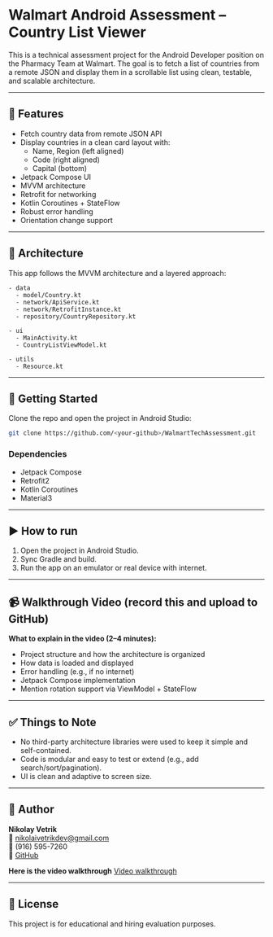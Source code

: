 # Walmart Android Assessment – Country List Viewer

This is a technical assessment project for the Android Developer position on the Pharmacy Team at Walmart. The goal is to fetch a list of countries from a remote JSON and display them in a scrollable list using clean, testable, and scalable architecture.

---

## 📱 Features

- Fetch country data from remote JSON API
- Display countries in a clean card layout with:
  - Name, Region (left aligned)
  - Code (right aligned)
  - Capital (bottom)
- Jetpack Compose UI
- MVVM architecture
- Retrofit for networking
- Kotlin Coroutines + StateFlow
- Robust error handling
- Orientation change support

---

## 🧠 Architecture

This app follows the MVVM architecture and a layered approach:

```
- data
  - model/Country.kt
  - network/ApiService.kt
  - network/RetrofitInstance.kt
  - repository/CountryRepository.kt

- ui
  - MainActivity.kt
  - CountryListViewModel.kt

- utils
  - Resource.kt
```

---

## 🚀 Getting Started

Clone the repo and open the project in Android Studio:

```bash
git clone https://github.com/<your-github>/WalmartTechAssessment.git
```

### Dependencies
- Jetpack Compose
- Retrofit2
- Kotlin Coroutines
- Material3

---

## ▶️ How to run

1. Open the project in Android Studio.
2. Sync Gradle and build.
3. Run the app on an emulator or real device with internet.

---

## 📹 Walkthrough Video (record this and upload to GitHub)

**What to explain in the video (2–4 minutes):**

- Project structure and how the architecture is organized
- How data is loaded and displayed
- Error handling (e.g., if no internet)
- Jetpack Compose implementation
- Mention rotation support via ViewModel + StateFlow

---

## ✅ Things to Note

- No third-party architecture libraries were used to keep it simple and self-contained.
- Code is modular and easy to test or extend (e.g., add search/sort/pagination).
- UI is clean and adaptive to screen size.

---

## 🤝 Author

**Nikolay Vetrik**  
📧 nikolaivetrikdev@gmail.com  
📱 (916) 595-7260  
🔗 [GitHub](https://github.com/nikolaivetrik24062010)

**Here is the video walkthrough**
[Video walkthrough](https://www.loom.com/share/9a1b8320a3564f26bde7cb7ada23fc5e?sid=c5820061-576b-4fb1-a628-027a4c26b9ce)


---

## 📄 License

This project is for educational and hiring evaluation purposes.


